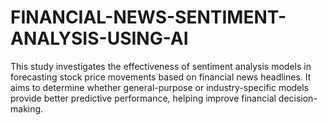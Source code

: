 # FINANCIAL-NEWS-SENTIMENT-ANALYSIS-USING-AI
This study investigates the effectiveness of sentiment analysis models in forecasting stock price movements based on financial news headlines. It aims to determine whether general-purpose or industry-specific models provide better predictive performance, helping improve financial decision-making.
